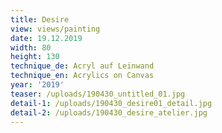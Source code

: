 ```yaml
---
title: Desire
view: views/painting
date: 19.12.2019
width: 80
height: 130
technique_de: Acryl auf Leinwand
technique_en: Acrylics on Canvas
year: '2019'
teaser: /uploads/190430_untitled_01.jpg
detail-1: /uploads/190430_desire01_detail.jpg
detail-2: /uploads/190430_desire_atelier.jpg
---
```


